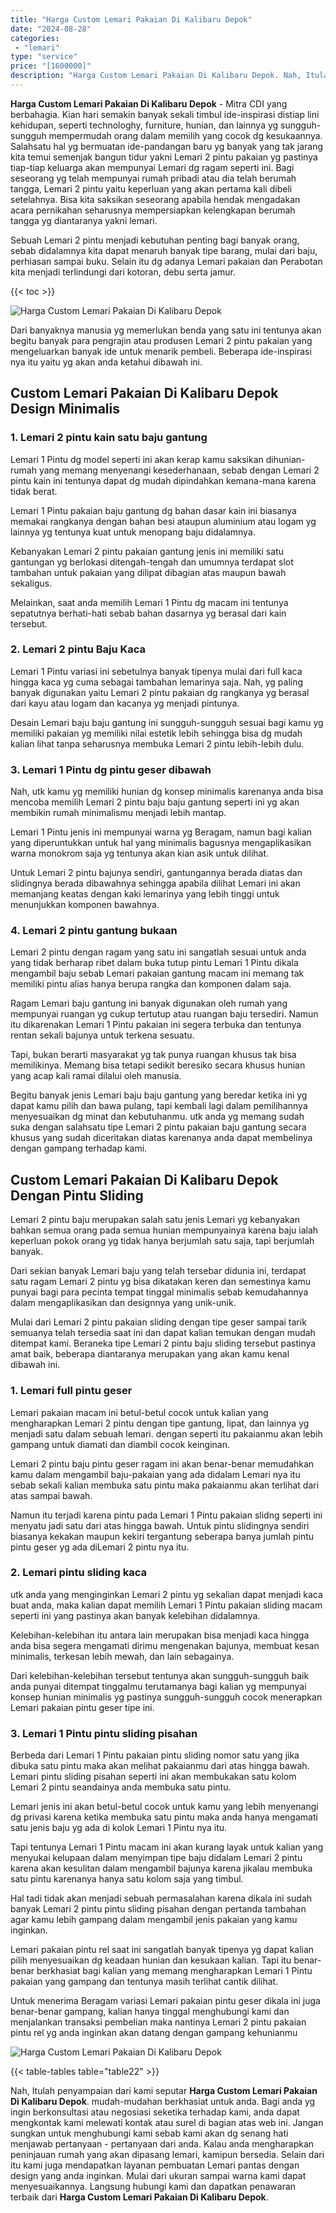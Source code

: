```yaml
---
title: "Harga Custom Lemari Pakaian Di Kalibaru Depok"
date: "2024-08-28"
categories:
 - "lemari"
type: "service"
price: "[1600000]"
description: "Harga Custom Lemari Pakaian Di Kalibaru Depok. Nah, Itulah penyampaian dari kami seputar **Harga Custom Lemari Pakaian Di Kalibaru Depok**. mudah-mudahan ber..."
---
```


**Harga Custom Lemari Pakaian Di Kalibaru Depok** - Mitra CDI yang berbahagia. Kian hari semakin banyak sekali timbul ide-inspirasi distiap lini kehidupan, seperti technologhy, furniture, hunian, dan lainnya yg sungguh-sungguh mempermudah orang dalam memilih yang cocok dg kesukaannya. Salahsatu hal yg bermuatan ide-pandangan baru yg banyak yang tak jarang kita temui semenjak bangun tidur yakni Lemari 2 pintu pakaian yg pastinya tiap-tiap keluarga akan mempunyai Lemari dg ragam seperti ini. Bagi seseorang yg telah mempunyai rumah pribadi atau dia telah berumah tangga, Lemari 2 pintu yaitu keperluan yang akan pertama kali dibeli setelahnya. Bisa kita saksikan seseorang apabila hendak mengadakan acara pernikahan seharusnya mempersiapkan kelengkapan berumah tangga yg diantaranya yakni lemari.

Sebuah Lemari 2 pintu menjadi kebutuhan penting bagi banyak orang, sebab didalamnya kita dapat menaruh banyak tipe barang, mulai dari baju, perhiasan sampai buku. Selain itu dg adanya Lemari pakaian dan Perabotan kita menjadi terlindungi dari kotoran, debu serta jamur.

{{< toc >}}

![Harga Custom Lemari Pakaian Di Kalibaru Depok](/images/mebel/dipan-anak-011.jpg)

Dari banyaknya manusia yg memerlukan benda yang satu ini tentunya akan begitu banyak para pengrajin atau produsen Lemari 2 pintu pakaian yang mengeluarkan banyak ide untuk menarik pembeli. Beberapa ide-inspirasi nya itu yaitu yg akan anda ketahui dibawah ini.

## Custom Lemari Pakaian Di Kalibaru Depok Design Minimalis

### 1\. Lemari 2 pintu kain satu baju gantung

Lemari 1 Pintu dg model seperti ini akan kerap kamu saksikan dihunian-rumah yang memang menyenangi kesederhanaan, sebab dengan Lemari 2 pintu kain ini tentunya dapat dg mudah dipindahkan kemana-mana karena tidak berat.

Lemari 1 Pintu pakaian baju gantung dg bahan dasar kain ini biasanya memakai rangkanya dengan bahan besi ataupun aluminium atau logam yg lainnya yg tentunya kuat untuk menopang baju didalamnya.

Kebanyakan Lemari 2 pintu pakaian gantung jenis ini memiliki satu gantungan yg berlokasi ditengah-tengah dan umumnya terdapat slot tambahan untuk pakaian yang dilipat dibagian atas maupun bawah sekaligus.

Melainkan, saat anda memilih Lemari 1 Pintu dg macam ini tentunya sepatutnya berhati-hati sebab bahan dasarnya yg berasal dari kain tersebut.

### 2\. Lemari 2 pintu Baju Kaca

Lemari 1 Pintu variasi ini sebetulnya banyak tipenya mulai dari full kaca hingga kaca yg cuma sebagai tambahan lemarinya saja. Nah, yg paling banyak digunakan yaitu Lemari 2 pintu pakaian dg rangkanya yg berasal dari kayu atau logam dan kacanya yg menjadi pintunya.

Desain Lemari baju baju gantung ini sungguh-sungguh sesuai bagi kamu yg memiliki pakaian yg memiliki nilai estetik lebih sehingga bisa dg mudah kalian lihat tanpa seharusnya membuka Lemari 2 pintu lebih-lebih dulu.

### 3\. Lemari 1 Pintu dg pintu geser dibawah

Nah, utk kamu yg memiliki hunian dg konsep minimalis karenanya anda bisa mencoba memilih Lemari 2 pintu baju baju gantung seperti ini yg akan membikin rumah minimalismu menjadi lebih mantap.

Lemari 1 Pintu jenis ini mempunyai warna yg Beragam, namun bagi kalian yang diperuntukkan untuk hal yang minimalis bagusnya mengaplikasikan warna monokrom saja yg tentunya akan kian asik untuk dilihat.

Untuk Lemari 2 pintu bajunya sendiri, gantungannya berada diatas dan slidingnya berada dibawahnya sehingga apabila dilihat Lemari ini akan memanjang keatas dengan kaki lemarinya yang lebih tinggi untuk menunjukkan komponen bawahnya.

### 4\. Lemari 2 pintu gantung bukaan

Lemari 2 pintu dengan ragam yang satu ini sangatlah sesuai untuk anda yang tidak berharap ribet dalam buka tutup pintu Lemari 1 Pintu dikala mengambil baju sebab Lemari pakaian gantung macam ini memang tak memiliki pintu alias hanya berupa rangka dan komponen dalam saja.

Ragam Lemari baju gantung ini banyak digunakan oleh rumah yang mempunyai ruangan yg cukup tertutup atau ruangan baju tersediri. Namun itu dikarenakan Lemari 1 Pintu pakaian ini segera terbuka dan tentunya rentan sekali bajunya untuk terkena sesuatu.

Tapi, bukan berarti masyarakat yg tak punya ruangan khusus tak bisa memilikinya. Memang bisa tetapi sedikit beresiko secara khusus hunian yang acap kali ramai dilalui oleh manusia.

Begitu banyak jenis Lemari baju baju gantung yang beredar ketika ini yg dapat kamu pilih dan bawa pulang, tapi kembali lagi dalam pemilihannya menyesuaikan dg minat dan kebutuhanmu. utk anda yg memang sudah suka dengan salahsatu tipe Lemari 2 pintu pakaian baju gantung secara khusus yang sudah diceritakan diatas karenanya anda dapat membelinya dengan gampang terhadap kami.

## Custom Lemari Pakaian Di Kalibaru Depok Dengan Pintu Sliding

Lemari 2 pintu baju merupakan salah satu jenis Lemari yg kebanyakan bahkan semua orang pada semua hunian mempunyainya karena baju ialah keperluan pokok orang yg tidak hanya berjumlah satu saja, tapi berjumlah banyak.

Dari sekian banyak Lemari baju yang telah tersebar didunia ini, terdapat satu ragam Lemari 2 pintu yg bisa dikatakan keren dan semestinya kamu punyai bagi para pecinta tempat tinggal minimalis sebab kemudahannya dalam mengaplikasikan dan designnya yang unik-unik.

Mulai dari Lemari 2 pintu pakaian sliding dengan tipe geser sampai tarik semuanya telah tersedia saat ini dan dapat kalian temukan dengan mudah ditempat kami. Beraneka tipe Lemari 2 pintu baju sliding tersebut pastinya amat baik, beberapa diantaranya merupakan yang akan kamu kenal dibawah ini.

### 1\. Lemari full pintu geser

Lemari pakaian macam ini betul-betul cocok untuk kalian yang mengharapkan Lemari 2 pintu dengan tipe gantung, lipat, dan lainnya yg menjadi satu dalam sebuah lemari. dengan seperti itu pakaianmu akan lebih gampang untuk diamati dan diambil cocok keinginan.

Lemari 2 pintu baju pintu geser ragam ini akan benar-benar memudahkan kamu dalam mengambil baju-pakaian yang ada didalam Lemari nya itu sebab sekali kalian membuka satu pintu maka pakaianmu akan terlihat dari atas sampai bawah.

Namun itu terjadi karena pintu pada Lemari 1 Pintu pakaian slidng seperti ini menyatu jadi satu dari atas hingga bawah. Untuk pintu slidingnya sendiri biasanya kekakan maupun kekiri tergantung seberapa banya jumlah pintu pintu geser yg ada diLemari 2 pintu nya itu.

### 2\. Lemari pintu sliding kaca

utk anda yang menginginkan Lemari 2 pintu yg sekalian dapat menjadi kaca buat anda, maka kalian dapat memilih Lemari 1 Pintu pakaian sliding macam seperti ini yang pastinya akan banyak kelebihan didalamnya.

Kelebihan-kelebihan itu antara lain merupakan bisa menjadi kaca hingga anda bisa segera mengamati dirimu mengenakan bajunya, membuat kesan minimalis, terkesan lebih mewah, dan lain sebagainya.

Dari kelebihan-kelebihan tersebut tentunya akan sungguh-sungguh baik anda punyai ditempat tinggalmu terutamanya bagi kalian yg mempunyai konsep hunian minimalis yg pastinya sungguh-sungguh cocok menerapkan Lemari pakaian pintu geser tipe ini.

### 3\. Lemari 1 Pintu pintu sliding pisahan

Berbeda dari Lemari 1 Pintu pakaian pintu sliding nomor satu yang jika dibuka satu pintu maka akan melihat pakaianmu dari atas hingga bawah. Lemari pintu sliding pisahan seperti ini akan membukakan satu kolom Lemari 2 pintu seandainya anda membuka satu pintu.

Lemari jenis ini akan betul-betul cocok untuk kamu yang lebih menyenangi dg privasi karena ketika membuka satu pintu maka anda hanya mengamati satu jenis baju yg ada di kolok Lemari 1 Pintu nya itu.

Tapi tentunya Lemari 1 Pintu macam ini akan kurang layak untuk kalian yang menyukai kelupaan dalam menyimpan tipe baju didalam Lemari 2 pintu karena akan kesulitan dalam mengambil bajunya karena jikalau membuka satu pintu karenanya hanya satu kolom saja yang timbul.

Hal tadi tidak akan menjadi sebuah permasalahan karena dikala ini sudah banyak Lemari 2 pintu pintu sliding pisahan dengan pertanda tambahan agar kamu lebih gampang dalam mengambil jenis pakaian yang kamu inginkan.

Lemari pakaian pintu rel saat ini sangatlah banyak tipenya yg dapat kalian pilih menyesuaikan dg keadaan hunian dan kesukaan kalian. Tapi itu benar-benar berkhasiat bagi kalian yang memang mengharapkan Lemari 1 Pintu pakaian yang gampang dan tentunya masih terlihat cantik dilihat.

Untuk menerima Beragam variasi Lemari pakaian pintu geser dikala ini juga benar-benar gampang, kalian hanya tinggal menghubungi kami dan menjalankan transaksi pembelian maka nantinya Lemari 2 pintu pakaian pintu rel yg anda inginkan akan datang dengan gampang kehunianmu

![Harga Custom Lemari Pakaian Di Kalibaru Depok](/images/mebel/lemari-buku-017.jpg)

{{< table-tables table="table22" >}}

Nah, Itulah penyampaian dari kami seputar **Harga Custom Lemari Pakaian Di Kalibaru Depok**. mudah-mudahan berkhasiat untuk anda. Bagi anda yg ingin berkonsultasi atau negosiasi seketika terhadap kami, anda dapat mengkontak kami melewati kontak atau surel di bagian atas web ini. Jangan sungkan untuk menghubungi kami sebab kami akan dg senang hati menjawab pertanyaan - pertanyaan dari anda. Kalau anda mengharapkan peninjauan rumah yang akan dipasang lemari, kamipun bersedia. Selain dari itu kami juga mendapatkan layanan pembuatan Lemari pantas dengan design yang anda inginkan. Mulai dari ukuran sampai warna kami dapat menyesuaikannya. Langsung hubungi kami dan dapatkan penawaran terbaik dari **Harga Custom Lemari Pakaian Di Kalibaru Depok**.
